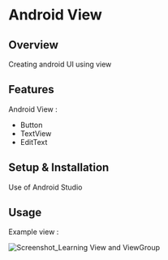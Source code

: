 # Android View

## Overview
Creating android UI using view

## Features
Android View :
- Button
- TextView
- EditText

## Setup & Installation
Use of Android Studio

## Usage
Example view :

![Screenshot_Learning View and ViewGroup](https://user-images.githubusercontent.com/56164259/68088598-59b20f80-fe93-11e9-852d-100761101929.png)
